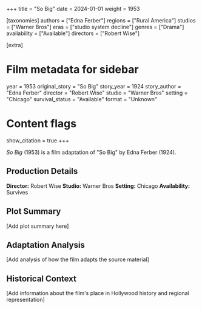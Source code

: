 +++
title = "So Big"
date = 2024-01-01
weight = 1953

[taxonomies]
authors = ["Edna Ferber"]
regions = ["Rural America"]
studios = ["Warner Bros"]
eras = ["studio system decline"]
genres = ["Drama"]
availability = ["Available"]
directors = ["Robert Wise"]

[extra]
# Film metadata for sidebar
year = 1953
original_story = "So Big"
story_year = 1924
story_author = "Edna Ferber"
director = "Robert Wise"
studio = "Warner Bros"
setting = "Chicago"
survival_status = "Available"
format = "Unknown"

# Content flags
show_citation = true
+++

*So Big* (1953) is a film adaptation of "So Big" by Edna Ferber (1924).

## Production Details

**Director:** Robert Wise
**Studio:** Warner Bros
**Setting:** Chicago
**Availability:** Survives

## Plot Summary

[Add plot summary here]

## Adaptation Analysis

[Add analysis of how the film adapts the source material]

## Historical Context

[Add information about the film's place in Hollywood history and regional representation]